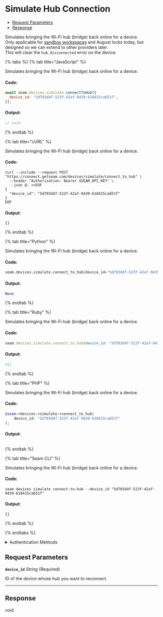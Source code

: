 # Simulate Hub Connection

- [Request Parameters](#request-parameters)
- [Response](#response)

Simulates bringing the Wi-Fi hub (bridge) back online for a device.  
Only applicable for [sandbox workspaces](../../../core-concepts/workspaces/README.md#sandbox-workspaces) and August locks today, but designed so we can extend to other providers later.  
This will clear the `hub_disconnected` error on the device.


{% tabs %}
{% tab title="JavaScript" %}

Simulates bringing the Wi-Fi hub (bridge) back online for a device.

#### Code:

```javascript
await seam.devices.simulate.connectToHub({
  device_id: "5d703d4f-523f-42af-9439-618415ca651f",
});
```

#### Output:

```javascript
// void
```
{% endtab %}

{% tab title="cURL" %}

Simulates bringing the Wi-Fi hub (bridge) back online for a device.

#### Code:

```curl
curl --include --request POST "https://connect.getseam.com/devices/simulate/connect_to_hub" \
  --header "Authorization: Bearer $SEAM_API_KEY" \
  --json @- <<EOF
{
  "device_id": "5d703d4f-523f-42af-9439-618415ca651f"
}
EOF
```

#### Output:

```curl
{}
```
{% endtab %}

{% tab title="Python" %}

Simulates bringing the Wi-Fi hub (bridge) back online for a device.

#### Code:

```python
seam.devices.simulate.connect_to_hub(device_id="5d703d4f-523f-42af-9439-618415ca651f")
```

#### Output:

```python
None
```
{% endtab %}

{% tab title="Ruby" %}

Simulates bringing the Wi-Fi hub (bridge) back online for a device.

#### Code:

```ruby
seam.devices.simulate.connect_to_hub(device_id: "5d703d4f-523f-42af-9439-618415ca651f")
```

#### Output:

```ruby
nil
```
{% endtab %}

{% tab title="PHP" %}

Simulates bringing the Wi-Fi hub (bridge) back online for a device.

#### Code:

```php
$seam->devices->simulate->connect_to_hub(
    device_id: "5d703d4f-523f-42af-9439-618415ca651f"
);
```

#### Output:

```php

```
{% endtab %}

{% tab title="Seam CLI" %}

Simulates bringing the Wi-Fi hub (bridge) back online for a device.

#### Code:

```seam_cli
seam devices simulate connect-to-hub --device_id "5d703d4f-523f-42af-9439-618415ca651f"
```

#### Output:

```seam_cli
{}
```
{% endtab %}

{% endtabs %}


<details>

<summary>Authentication Methods</summary>

- API key
- Client session token
- Personal access token
  <br>Must also include the `seam-workspace` header in the request.

To learn more, see [Authentication](https://docs.seam.co/latest/api/authentication).
</details>

## Request Parameters

**`device_id`** *String* (Required)

ID of the device whose hub you want to reconnect.

---


## Response

void

